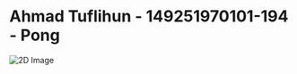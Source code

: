 # Ahmad Tuflihun - 149251970101-194 - Pong

![2D Image](https://i.ibb.co/zZNNSw0/2022-06-24-14-45-22-Ahmad-Tuflihun-149251970101-194-Pong.png)
